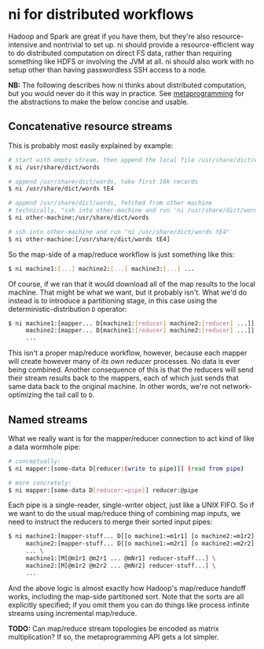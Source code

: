 # ni for distributed workflows
Hadoop and Spark are great if you have them, but they're also
resource-intensive and nontrivial to set up. ni should provide a
resource-efficient way to do distributed computation on direct FS data, rather
than requiring something like HDFS or involving the JVM at all. ni should also
work with no setup other than having passwordless SSH access to a node.

**NB:** The following describes how ni thinks about distributed computation,
but you would never do it this way in practice. See
[metaprogramming](metaprogramming.md) for the abstractions to make the below
concise and usable.

## Concatenative resource streams
This is probably most easily explained by example:

```sh
# start with empty stream, then append the local file /usr/share/dict/words
$ ni /usr/share/dict/words

# append /usr/share/dict/words, take first 10k records
$ ni /usr/share/dict/words tE4

# append /usr/share/dict/words, fetched from other machine
# technically, "ssh into other-machine and run 'ni /usr/share/dict/words'"
$ ni other-machine:/usr/share/dict/words

# ssh into other-machine and run "ni /usr/share/dict/words tE4"
$ ni other-machine:[/usr/share/dict/words tE4]
```

So the map-side of a map/reduce workflow is just something like this:

```sh
$ ni machine1:[...] machine2:[...] machine3:[...] ...
```

Of course, if we ran that it would download all of the map results to the local
machine. That might be what we want, but it probably isn't. What we'd do
instead is to introduce a partitioning stage, in this case using the
deterministic-distribution `D` operator:

```sh
$ ni machine1:[mapper... D[machine1:[reducer] machine2:[reducer] ...]] \
     machine2:[mapper... D[machine1:[reducer] machine2:[reducer] ...]] \
     ...
```

This isn't a proper map/reduce workflow, however, because each mapper will
create however many of _its own_ reducer processes. No data is ever being
combined. Another consequence of this is that the reducers will send their
stream results back to the mappers, each of which just sends that same data
back to the original machine. In other words, we're not network-optimizing the
tail call to `D`.

## Named streams
What we really want is for the mapper/reducer connection to act kind of like a
data wormhole pipe:

```sh
# conceptually:
$ ni mapper:[some-data D[reducer:(write to pipe)]] (read from pipe)

# more concretely:
$ ni mapper:[some-data D[reducer:=pipe]] reducer:@pipe
```

Each pipe is a single-reader, single-writer object, just like a UNIX FIFO. So
if we want to do the usual map/reduce thing of combining map inputs, we need to
instruct the reducers to merge their sorted input pipes:

```sh
$ ni machine1:[mapper-stuff... D[[o machine1:=m1r1] [o machine2:=m1r2] ...]] \
     machine2:[mapper-stuff... D[[o machine1:=m2r1] [o machine2:=m2r2] ...]] \
     ... \
     machine1:[M[@m1r1 @m2r1 ... @mNr1] reducer-stuff...] \
     machine2:[M[@m1r2 @m2r2 ... @mNr2] reducer-stuff...] \
     ...
```

And the above logic is almost exactly how Hadoop's map/reduce handoff works,
including the map-side partitioned sort. Note that the sorts are all explicitly
specified; if you omit them you can do things like process infinite streams
using incremental map/reduce.

**TODO:** Can map/reduce stream topologies be encoded as matrix multiplication?
If so, the metaprogramming API gets a lot simpler.
